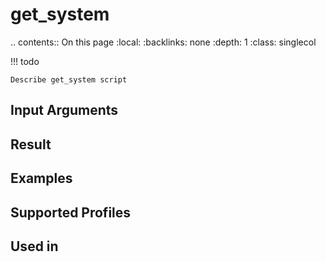 

# get_system

.. contents:: On this page
    :local:
    :backlinks: none
    :depth: 1
    :class: singlecol

<!-- prettier-ignore -->
!!! todo

    Describe get_system script

Input Arguments
---------------

Result
------

Examples
--------

Supported Profiles
------------------

Used in
-------
